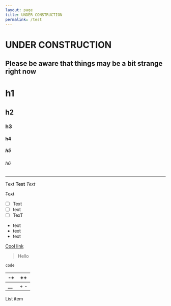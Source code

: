 ```yaml
---
layout: page
title: UNDER CONSTRUCTION
permalink: /test
---
```

# UNDER CONSTRUCTION
## Please be aware that things may be a bit strange right now

# h1
## h2
### h3
#### h4
##### h5
###### h6

---
Text
**Text**
*Text*

~~Text~~

 - [ ] Text
 - [ ] text
 - [ ] TexT
 - text
 - text
 - text
 
 [Cool link](/noLink)

> Hello

    code

| -+ | ++ |
|--|--|
| __ | + - |


List item
